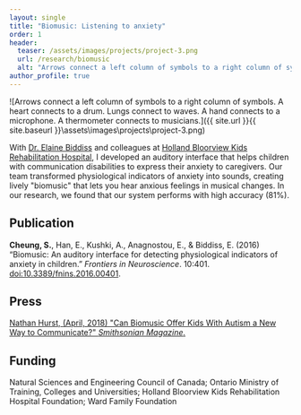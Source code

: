 ```yaml
---
layout: single
title: "Biomusic: Listening to anxiety"
order: 1
header:
  teaser: /assets/images/projects/project-3.png
  url: /research/biomusic
  alt: "Arrows connect a left column of symbols to a right column of symbols. A heart connects to a drum. Lungs connect to waves. A hand connects to a microphone. A thermometer connects to musicians."
author_profile: true
---
```


![Arrows connect a left column of symbols to a right column of symbols. A heart connects to a drum. Lungs connect to waves. A hand connects to a microphone. A thermometer connects to musicians.]({{ site.url }}{{ site.baseurl }}\assets\images\projects\project-3.png)

With [Dr. Elaine Biddiss](https://hollandbloorview.ca/staff/elaine-biddiss-masc-phd) and colleagues at [Holland Bloorview Kids Rehabilitation Hospital](https://hollandbloorview.ca/), I developed an auditory interface that helps children with communication disabilities to express their anxiety to caregivers. Our team transformed physiological indicators of anxiety into sounds, creating lively "biomusic" that lets you hear anxious feelings in musical changes. In our research, we found that our system performs with high accuracy (81%).

## Publication
**Cheung, S.**, Han, E., Kushki, A., Anagnostou, E., & Biddiss, E. (2016) “Biomusic: An auditory
interface for detecting physiological indicators of anxiety in children.” *Frontiers in Neuroscience*. 10:401. [doi:10.3389/fnins.2016.00401](http://dx.doi.org/10.3389/fnins.2016.00401).

## Press
[Nathan Hurst, (April, 2018) "Can Biomusic Offer Kids With Autism a New Way to Communicate?" *Smithsonian Magazine*.](http://www.smithsonianmag.com/innovation/can-biomusic-offer-kids-autism-new-way-communicate-180968649/)

## Funding
Natural Sciences and Engineering Council of Canada; Ontario Ministry of Training, Colleges and Universities; Holland Bloorview Kids Rehabilitation Hospital Foundation; Ward Family Foundation
